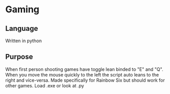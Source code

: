 # Gaming
## Language 
Written in python
## Purpose
When first person shooting games have toggle lean binded to "E" and "Q". 
When you move the mouse quickly to the left the script auto leans to the right and vice-versa. 
Made specifically for Rainbow Six but should work for other games.
Load .exe or look at .py
